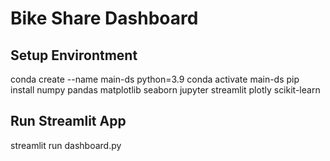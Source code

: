 # Bike Share Dashboard
## Setup Environtment
conda create --name main-ds python=3.9
conda activate main-ds
pip install numpy pandas matplotlib seaborn jupyter streamlit plotly scikit-learn
## Run Streamlit App
streamlit run dashboard.py
